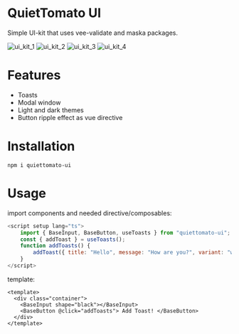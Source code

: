 # QuietTomato UI 

Simple UI-kit that uses vee-validate and maska packages.

![ui_kit_1](https://github.com/user-attachments/assets/47e94de3-c1a1-4b60-938e-dbf595f72cf0)
![ui_kit_2](https://github.com/user-attachments/assets/a1713656-bc93-45ff-8b0a-c6e2b833ba1f)
![ui_kit_3](https://github.com/user-attachments/assets/3cc1894d-51c8-409a-ba78-962b31bf1715)
![ui_kit_4](https://github.com/user-attachments/assets/6a486492-d2c3-44a6-9df5-c0aaddd60da4)



# Features

- Toasts
- Modal window
- Light and dark themes
- Button ripple effect as vue directive

# Installation

```
npm i quiettomato-ui
```


# Usage

import components and needed directive/composables:

```javascript
<script setup lang="ts">
    import { BaseInput, BaseButton, useToasts } from "quiettomato-ui";
    const { addToast } = useToasts();
    function addToasts() {
        addToast({ title: "Hello", message: "How are you?", variant: "warning" });
    }
</script>
```

template:

```vue
<template>
  <div class="container">
    <BaseInput shape="black"></BaseInput>
    <BaseButton @click="addToasts"> Add Toast! </BaseButton>
  </div>
</template>
```
